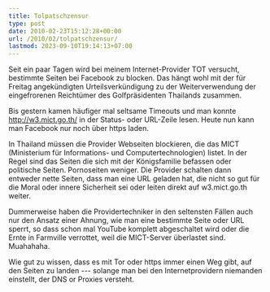 ```yaml
---
title: Tolpatschzensur
type: post
date: 2010-02-23T15:12:28+00:00
url: /2010/02/tolpatschzensur/
lastmod: 2023-09-10T19:14:13+07:00
---
```

Seit ein paar Tagen wird bei meinem Internet-Provider <span class="caps">TOT</span> versucht, bestimmte Seiten bei Facebook zu blocken. Das hängt wohl mit der für Freitag angekündigten Urteilsverkündigung zu der Weiterverwendung der eingefrorenen Reichtümer des Golfpräsidenten Thailands zusammen.

Bis gestern kamen häufiger mal seltsame Timeouts und man konnte http://w3.mict.go.th/ in der Status- oder <span class="caps">URL</span>-Zeile lesen. Heute nun kann man Facebook nur noch über https laden.

In Thailand müssen die Provider Webseiten blockieren, die das <span class="caps">MICT</span> (Ministerium für Informations- und Computertechnologien) listet. In der Regel sind das Seiten die sich mit der Königsfamilie befassen oder politische Seiten. Pornoseiten weniger. Die Provider schalten dann entweder nette Seiten, dass man eine <span class="caps">URL</span> geladen hat, die nicht so gut für die Moral oder innere Sicherheit sei oder leiten direkt auf w3.mict.go.th weiter.

Dummerweise haben die Providertechniker in den seltensten Fällen auch nur den Ansatz einer Ahnung, wie man eine bestimmte Seite oder <span class="caps">URL</span> sperrt, so dass schon mal YouTube komplett abgeschaltet wird oder die Ernte in Farmville verrottet, weil die <span class="caps">MICT</span>-Server überlastet sind. Muahahaha.

Wie gut zu wissen, dass es mit Tor oder https immer einen Weg gibt, auf den Seiten zu landen --- solange man bei den Internetprovidern niemanden einstellt, der <span class="caps">DNS</span> or Proxies versteht.
